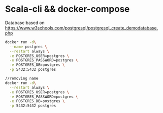 # Scala-cli && docker-compose

Database based on https://www.w3schools.com/postgresql/postgresql_create_demodatabase.php

```bash
docker run -d\
  --name postgres \
  --restart always \
  -e POSTGRES_USER=postgres \
  -e POSTGRES_PASSWORD=postgres \
  -e POSTGRES_DB=postgres \
  -p 5432:5432 postgres
```

```bash
//removing name
docker run -d\
  --restart always \
  -e POSTGRES_USER=postgres \
  -e POSTGRES_PASSWORD=postgres \
  -e POSTGRES_DB=postgres \
  -p 5432:5432 postgres
```